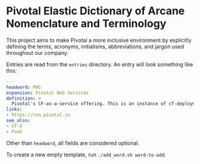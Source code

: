 # Pivotal Elastic Dictionary of Arcane Nomenclature and Terminology

This project aims to make Pivotal a more inclusive environment by explicitly
defining the terms, acronyms, initialisms, abbreviations, and jargon used
throughout our company.

Entries are read from the `entries` directory. An entry will look something like this:

```yml
---
headword: PWS
expansion: Pivotal Web Services
definition: >
  Pivotal's CF-as-a-service offering. This is an instance of cf-deployment maintained by the CloudOps team. This environment is useful for getting feedback on the experience of operating Cloud Foundry at scale.
links:
- https://run.pivotal.io
see_also:
- CF-D
- PaaS
```

Other than `headword`, all fields are considered optional.

To create a new empty template, run `./add_word.sh word-to-add`.
